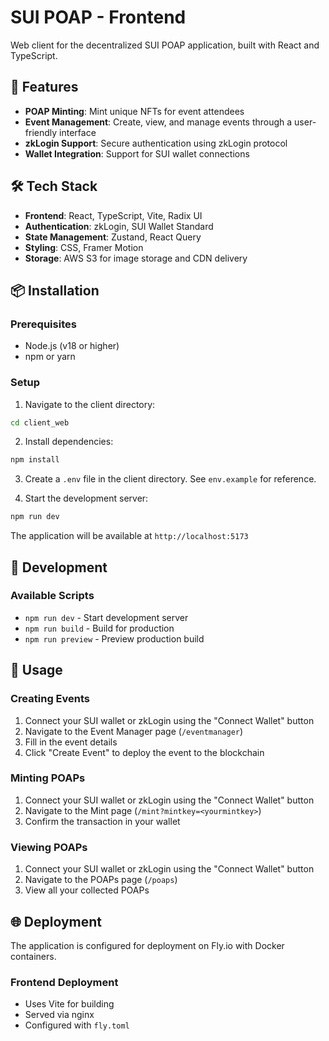 # SUI POAP - Frontend

Web client for the decentralized SUI POAP application, built with React and TypeScript.

## 🚀 Features

- **POAP Minting**: Mint unique NFTs for event attendees
- **Event Management**: Create, view, and manage events through a user-friendly interface
- **zkLogin Support**: Secure authentication using zkLogin protocol
- **Wallet Integration**: Support for SUI wallet connections

## 🛠️ Tech Stack

- **Frontend**: React, TypeScript, Vite, Radix UI
- **Authentication**: zkLogin, SUI Wallet Standard
- **State Management**: Zustand, React Query
- **Styling**: CSS, Framer Motion
- **Storage**: AWS S3 for image storage and CDN delivery

## 📦 Installation

### Prerequisites

- Node.js (v18 or higher)
- npm or yarn

### Setup

1. Navigate to the client directory:
```bash
cd client_web
```

2. Install dependencies:
```bash
npm install
```

3. Create a `.env` file in the client directory. See `env.example` for reference.

4. Start the development server:
```bash
npm run dev
```

The application will be available at `http://localhost:5173`

## 🔧 Development

### Available Scripts

- `npm run dev` - Start development server
- `npm run build` - Build for production
- `npm run preview` - Preview production build

## 🎯 Usage

### Creating Events

1. Connect your SUI wallet or zkLogin using the "Connect Wallet" button
2. Navigate to the Event Manager page (`/eventmanager`)
3. Fill in the event details
4. Click "Create Event" to deploy the event to the blockchain

### Minting POAPs

1. Connect your SUI wallet or zkLogin using the "Connect Wallet" button
2. Navigate to the Mint page (`/mint?mintkey=<yourmintkey>`)
3. Confirm the transaction in your wallet

### Viewing POAPs

1. Connect your SUI wallet or zkLogin using the "Connect Wallet" button
2. Navigate to the POAPs page (`/poaps`)
3. View all your collected POAPs

## 🌐 Deployment

The application is configured for deployment on Fly.io with Docker containers.

### Frontend Deployment
- Uses Vite for building
- Served via nginx
- Configured with `fly.toml` 
